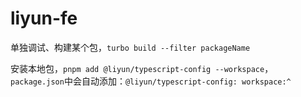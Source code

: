 # liyun-fe

单独调试、构建某个包，`turbo build --filter packageName`

安装本地包，`pnpm add @liyun/typescript-config --workspace`，`package.json`中会自动添加：`@liyun/typescript-config: workspace:^`